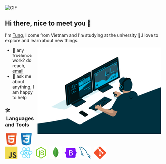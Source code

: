 <img align="center" alt="GIF" src="https://github.com/TunDev-vn/TunDev-vn/blob/main/Introducion-1.gif?raw=true" width="1000" />

## Hi there, nice to meet you 👋 
I'm [Tung](https://tundev.id.vn/), I come from Vietnam and I'm studying at the university 🏫.I love to explore and learn about new things.

<img align="right" alt="GIF" src="https://github.com/TunDev-vn/TunDev-vn/blob/main/code.gif?raw=true" width="400" height="280" />

- 💼 any freelance work? do reach, [email](mailto:dev.hoangtung@gmail.com)
- 💬 ask me about anything, I am happy to help

### 🛠 &nbsp;Languages and Tools

<p>
<img src="https://github.com/devicons/devicon/blob/master/icons/html5/html5-original.svg" title="HTML5" alt="HTML" width="40" height="40"/>&nbsp;
<img src="https://github.com/devicons/devicon/blob/master/icons/css3/css3-original.svg"  title="CSS3" alt="CSS" width="40" height="40"/>&nbsp;
<img src="https://github.com/devicons/devicon/blob/master/icons/javascript/javascript-original.svg" title="JavaScript" alt="JavaScript" width="40" height="40"/>&nbsp;
<img src="https://github.com/devicons/devicon/blob/master/icons/react/react-original.svg" title="React" alt="React" width="40" height="40"/>&nbsp;
<img src="https://github.com/devicons/devicon/blob/master/icons/nodejs/nodejs-original.svg" title="NodeJS" alt="NodeJS" width="40" height="40"/>&nbsp;
<img src="https://github.com/devicons/devicon/blob/master/icons/mongodb/mongodb-original.svg" title="MongoDB" alt="MongoDB" width="40" height="40"/>&nbsp;
<img src="https://github.com/devicons/devicon/blob/master/icons/bootstrap/bootstrap-original.svg" title="bootstrap" alt="bootstrap" width="40" height="40"/>&nbsp;
<img src="https://github.com/devicons/devicon/blob/master/icons/mysql/mysql-original.svg" title="MySQL"  alt="MySQL" width="40" height="40"/>&nbsp;
<img src="https://github.com/devicons/devicon/blob/master/icons/git/git-original.svg" title="Git" **alt="Git" width="40" height="40"/>&nbsp;
</p>
